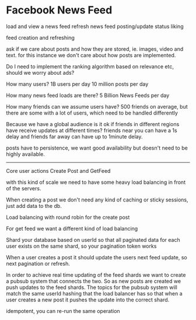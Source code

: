 # Facebook News Feed

load and view a news feed
refresh news feed
posting/update status
liking

feed creation and refreshing

ask if we care about posts and how they are stored, ie. images, video and text.
for this instance we don't care about how posts are implemented.

Do I need to implement the ranking algorithm based on relevance etc, 
should we worry about ads?

How many users?
1B users per day
10 million posts per day

How many news feed loads are there?
5 Billion News Feeds per day

How many friends can we assume users have?
500 friends on average, but there are some with a lot of users, which need to be
handled differently

Because we have a global audience is it ok if friends in different regions have
receive updates at different times?
friends near you can have a 1s delay and friends far away can have up to 1minute
delay.

posts have to persistence, we want good availability but doesn't need to be
highly available.

-----------

Core user actions
Create Post and GetFeed

with this kind of scale we need to have some heavy load balancing in front of
the servers.

When creating a post we don't need any kind of caching or sticky sessions, just
add data to the db.

Load balancing with round robin for the create post

For get feed we want a different kind of load balancing

Shard your database based on userId so that all paginated data for each user
exists on the same shard, so your pagination token works

When a user creates a post it should update the users next feed update, so next
pagination or refresh.

In order to achieve real time updating of the feed shards we want to create a
pubsub system that connects the two.  So as new posts are created we push
updates to the feed shards.  The topics for the pubsub system will match the
same userId hashing that the load balancer has so that when a user creates a new
post it pushes the update into the correct shard.


idempotent, you can re-run the same operation 